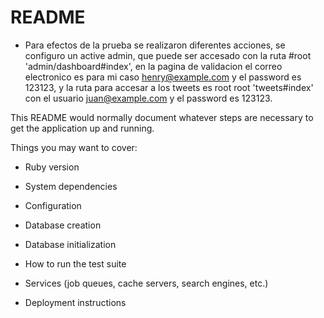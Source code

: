 # README
* Para efectos de la prueba se realizaron diferentes acciones, se configuro un active admin, que puede ser
accesado con la ruta #root 'admin/dashboard#index', en la pagina de validacion el correo electronico es para mi caso
henry@example.com y el password es 123123, y la ruta para accesar a los tweets es root root 'tweets#index' con el usuario juan@example.com y el password es 123123.


This README would normally document whatever steps are necessary to get the
application up and running.

Things you may want to cover:

* Ruby version

* System dependencies

* Configuration

* Database creation

* Database initialization

* How to run the test suite

* Services (job queues, cache servers, search engines, etc.)

* Deployment instructions